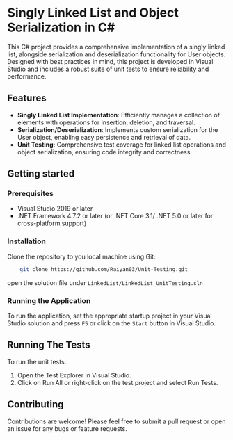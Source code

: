 # Singly Linked List and Object Serialization in C#

This C# project provides a comprehensive implementation of a singly linked list, alongside serialization and deserialization functionality for User objects. Designed with best practices in mind, this project is developed in Visual Studio and includes a robust suite of unit tests to ensure reliability and performance.

## Features

- **Singly Linked List Implementation**: Efficiently manages a collection of elements with operations for insertion, deletion, and traversal.
- **Serialization/Deserialization**: Implements custom serialization for the User object, enabling easy persistence and retrieval of data.
- **Unit Testing**: Comprehensive test coverage for linked list operations and object serialization, ensuring code integrity and correctness.

## Getting started

### Prerequisites
- Visual Studio 2019 or later
- .NET Framework 4.7.2 or later (or .NET Core 3.1/ .NET 5.0 or later for cross-platform support)

### Installation

Clone the repository to you local machine using Git:
```Bash
    git clone https://github.com/Raiyan03/Unit-Testing.git
```
open the solution file under `LinkedList/LinkedList_UnitTesting.sln`

### Running the Application

To run the application, set the appropriate startup project in your Visual Studio solution and press `F5` or click on the `Start` button in Visual Studio.

## Running The Tests

To run the unit tests:

1. Open the Test Explorer in Visual Studio.
2. Click on Run All or right-click on the test project and select Run Tests.

## Contributing

Contributions are welcome! Please feel free to submit a pull request or open an issue for any bugs or feature requests.